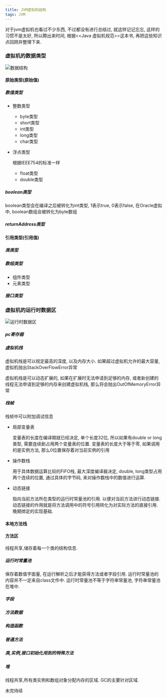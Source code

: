 ```yaml
---
title: JVM虚拟机结构
tags: JVM
---
```


对于jvm虚拟机也看过不少东西, 不过都没有进行总结过, 就这样记记忘忘, 这样的习惯不是太好, 所以腾出来时间, 根据<<Java 虚拟机规范>>这本书, 再把这些知识点回顾并整理下来.

### 虚拟机的数据类型

![数据结构](https://i.loli.net/2019/11/30/rzXY9AfLUOPhkdQ.png)


#### 原始类型(原始值)

##### 数值类型

- 整数类型

	- byte类型
	- short类型
	- int类型
	- long类型
	- char类型

- 浮点类型

  根据IEEE754的标准一样

	- float类型
	- double类型

##### boolean类型

boolean类型会在编译之后被转化为int类型, 1表示true, 0表示false, 在Oracle虚拟中, boolean数组会被转化为byte数组

##### returnAddress类型

#### 引用类型(引用值)

##### 类类型

##### 数组类型

- 组件类型
- 元素类型

##### 接口类型



### 虚拟机的运行时数据区

![运行时数据区](https://i.loli.net/2019/11/30/netIwxMPVs2ZvQq.png)



##### pc寄存器

##### 虚拟机栈

虚拟机栈是可以规定最高的深度, 以及内存大小. 如果超过虚拟机允许的最大容量, 虚拟机抛出StackOverFlowError异常

虚拟机栈是可以动态扩展的, 如果在扩展时无法申请到足够的内存, 或者新创建的线程无法申请到足够的内存来创建虚拟机栈, 那么将会抛出OutOfMemoryError异常

##### 栈帧

栈帧中可以附加调试信息

- 局部变量表

  变量表的长度在编译期就已经决定, 单个长度32位, 所以如果有double or long类型, 需要连续剧占用两个变量表的位置.
  变量表的长度大于等于零, 如果调用的是实例方法, 那么0位置保存着对当前实例的引用

- 操作数栈

  用于具体数据运算比较的FIFO栈, 最大深度编译器决定, double, long类型占用两个连续的位置, 通过具体的字节码, 来对操作数栈中的数值进行运算.

- 动态链接

  指向当前方法所在类型的运行时常量池的引用. 以便对当前方法进行动态链接.动态链接的作用就是将方法调用中的符号引用转化为对实际方法的直接引用. 晚期绑定的实现基础.


#### 本地方法栈

#### 方法区

线程共享,储存着每一个类的结构信息.

##### 运行时常量池

保存着数值字面量, 在运行解析之后才能获得方法或者字段引用. 运行时常量池的内容并不一定来自class文件中. 运行时常量池不等于字符串常量池, 字符串常量池在堆中.

##### 字段

##### 方法数据

##### 构造函数

##### 普通方法

##### 类,实例,接口初始化用到的特殊方法

##### 堆

线程共享,所有类实例和数组对象分配内存的区域. GC的主要针对区域.


未完待续

